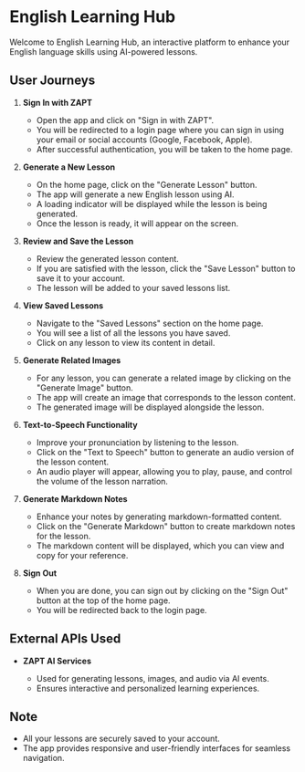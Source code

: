 # English Learning Hub

Welcome to English Learning Hub, an interactive platform to enhance your English language skills using AI-powered lessons.

## User Journeys

1. **Sign In with ZAPT**

   - Open the app and click on "Sign in with ZAPT".
   - You will be redirected to a login page where you can sign in using your email or social accounts (Google, Facebook, Apple).
   - After successful authentication, you will be taken to the home page.

2. **Generate a New Lesson**

   - On the home page, click on the "Generate Lesson" button.
   - The app will generate a new English lesson using AI.
   - A loading indicator will be displayed while the lesson is being generated.
   - Once the lesson is ready, it will appear on the screen.

3. **Review and Save the Lesson**

   - Review the generated lesson content.
   - If you are satisfied with the lesson, click the "Save Lesson" button to save it to your account.
   - The lesson will be added to your saved lessons list.

4. **View Saved Lessons**

   - Navigate to the "Saved Lessons" section on the home page.
   - You will see a list of all the lessons you have saved.
   - Click on any lesson to view its content in detail.

5. **Generate Related Images**

   - For any lesson, you can generate a related image by clicking on the "Generate Image" button.
   - The app will create an image that corresponds to the lesson content.
   - The generated image will be displayed alongside the lesson.

6. **Text-to-Speech Functionality**

   - Improve your pronunciation by listening to the lesson.
   - Click on the "Text to Speech" button to generate an audio version of the lesson content.
   - An audio player will appear, allowing you to play, pause, and control the volume of the lesson narration.

7. **Generate Markdown Notes**

   - Enhance your notes by generating markdown-formatted content.
   - Click on the "Generate Markdown" button to create markdown notes for the lesson.
   - The markdown content will be displayed, which you can view and copy for your reference.

8. **Sign Out**

   - When you are done, you can sign out by clicking on the "Sign Out" button at the top of the home page.
   - You will be redirected back to the login page.

## External APIs Used

- **ZAPT AI Services**

  - Used for generating lessons, images, and audio via AI events.
  - Ensures interactive and personalized learning experiences.

## Note

- All your lessons are securely saved to your account.
- The app provides responsive and user-friendly interfaces for seamless navigation.